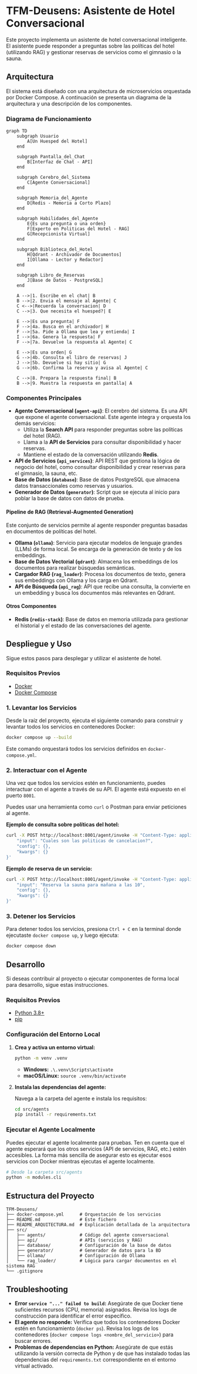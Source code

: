 # TFM-Deusens: Asistente de Hotel Conversacional

Este proyecto implementa un asistente de hotel conversacional inteligente. El asistente puede responder a preguntas sobre las políticas del hotel (utilizando RAG) y gestionar reservas de servicios como el gimnasio o la sauna.

## Arquitectura

El sistema está diseñado con una arquitectura de microservicios orquestada por Docker Compose. A continuación se presenta un diagrama de la arquitectura y una descripción de los componentes.

### Diagrama de Funcionamiento

```mermaid
graph TD
    subgraph Usuario
        A[Un Huesped del Hotel]
    end

    subgraph Pantalla_del_Chat
        B[Interfaz de Chat - API]
    end

    subgraph Cerebro_del_Sistema
        C[Agente Conversacional]
    end

    subgraph Memoria_del_Agente
        D[Redis - Memoria a Corto Plazo]
    end

    subgraph Habilidades_del_Agente
        E{Es una pregunta o una orden}
        F[Experto en Politicas del Hotel - RAG]
        G[Recepcionista Virtual]
    end

    subgraph Biblioteca_del_Hotel
        H[Qdrant - Archivador de Documentos]
        I[Ollama - Lector y Redactor]
    end

    subgraph Libro_de_Reservas
        J[Base de Datos - PostgreSQL]
    end

    A -->|1. Escribe en el chat| B
    B -->|2. Envia el mensaje al Agente| C
    C <-->|Recuerda la conversacion| D
    C -->|3. Que necesita el huesped?| E

    E -->|Es una pregunta| F
    F -->|4a. Busca en el archivador| H
    F -->|5a. Pide a Ollama que lea y entienda| I
    I -->|6a. Genera la respuesta| F
    F -->|7a. Devuelve la respuesta al Agente| C

    E -->|Es una orden| G
    G -->|4b. Consulta el libro de reservas| J
    J -->|5b. Devuelve si hay sitio| G
    G -->|6b. Confirma la reserva y avisa al Agente| C

    C -->|8. Prepara la respuesta final| B
    B -->|9. Muestra la respuesta en pantalla| A
```

### Componentes Principales

*   **Agente Conversacional (`agent-api`)**: El cerebro del sistema. Es una API que expone el agente conversacional. Este agente integra y orquesta los demás servicios:
    *   Utiliza la **Search API** para responder preguntas sobre las políticas del hotel (RAG).
    *   Llama a la **API de Servicios** para consultar disponibilidad y hacer reservas.
    *   Mantiene el estado de la conversación utilizando **Redis**.
*   **API de Servicios (`api_services`)**: API REST que gestiona la lógica de negocio del hotel, como consultar disponibilidad y crear reservas para el gimnasio, la sauna, etc.
*   **Base de Datos (`database`)**: Base de datos PostgreSQL que almacena datos transaccionales como reservas y usuarios.
*   **Generador de Datos (`generator`)**: Script que se ejecuta al inicio para poblar la base de datos con datos de prueba.

#### Pipeline de RAG (Retrieval-Augmented Generation)

Este conjunto de servicios permite al agente responder preguntas basadas en documentos de políticas del hotel.

*   **Ollama (`ollama`)**: Servicio para ejecutar modelos de lenguaje grandes (LLMs) de forma local. Se encarga de la generación de texto y de los embeddings.
*   **Base de Datos Vectorial (`qdrant`)**: Almacena los embeddings de los documentos para realizar búsquedas semánticas.
*   **Cargador RAG (`rag_loader`)**: Procesa los documentos de texto, genera sus embeddings con Ollama y los carga en Qdrant.
*   **API de Búsqueda (`api_rag`)**: API que recibe una consulta, la convierte en un embedding y busca los documentos más relevantes en Qdrant.

#### Otros Componentes

*   **Redis (`redis-stack`)**: Base de datos en memoria utilizada para gestionar el historial y el estado de las conversaciones del agente.

## Despliegue y Uso

Sigue estos pasos para desplegar y utilizar el asistente de hotel.

### Requisitos Previos

*   [Docker](https://www.docker.com/get-started)
*   [Docker Compose](https://docs.docker.com/compose/install/)

### 1. Levantar los Servicios

Desde la raíz del proyecto, ejecuta el siguiente comando para construir y levantar todos los servicios en contenedores Docker:

```bash
docker compose up --build
```

Este comando orquestará todos los servicios definidos en `docker-compose.yml`.

### 2. Interactuar con el Agente

Una vez que todos los servicios estén en funcionamiento, puedes interactuar con el agente a través de su API. El agente está expuesto en el puerto `8001`.

Puedes usar una herramienta como `curl` o Postman para enviar peticiones al agente.

**Ejemplo de consulta sobre políticas del hotel:**

```bash
curl -X POST http://localhost:8001/agent/invoke -H "Content-Type: application/json" -d '{
    "input": "Cuales son las politicas de cancelacion?",
    "config": {},
    "kwargs": {}
}'
```

**Ejemplo de reserva de un servicio:**

```bash
curl -X POST http://localhost:8001/agent/invoke -H "Content-Type: application/json" -d '{
    "input": "Reserva la sauna para mañana a las 10",
    "config": {},
    "kwargs": {}
}'
```

### 3. Detener los Servicios

Para detener todos los servicios, presiona `Ctrl + C` en la terminal donde ejecutaste `docker compose up`, y luego ejecuta:

```bash
docker compose down
```

## Desarrollo

Si deseas contribuir al proyecto o ejecutar componentes de forma local para desarrollo, sigue estas instrucciones.

### Requisitos Previos

*   [Python 3.8+](https://www.python.org/downloads/)
*   [pip](https://pip.pypa.io/en/stable/installation/)

### Configuración del Entorno Local

1.  **Crea y activa un entorno virtual:**

    ```bash
    python -m venv .venv
    ```

    *   **Windows:** `.\.venv\Scripts\activate`
    *   **macOS/Linux:** `source .venv/bin/activate`

2.  **Instala las dependencias del agente:**

    Navega a la carpeta del agente e instala los requisitos:

    ```bash
    cd src/agents
    pip install -r requirements.txt
    ```

### Ejecutar el Agente Localmente

Puedes ejecutar el agente localmente para pruebas. Ten en cuenta que el agente esperará que los otros servicios (API de servicios, RAG, etc.) estén accesibles. La forma más sencilla de asegurar esto es ejecutar esos servicios con Docker mientras ejecutas el agente localmente.

```bash
# Desde la carpeta src/agents
python -m modules.cli
```

## Estructura del Proyecto

```
TFM-Deusens/
├── docker-compose.yml      # Orquestación de los servicios
├── README.md               # Este fichero
├── README_ARQUITECTURA.md  # Explicación detallada de la arquitectura
├── src/
│   ├── agents/             # Código del agente conversacional
│   ├── api/                # APIs (servicios y RAG)
│   ├── database/           # Configuración de la base de datos
│   ├── generator/          # Generador de datos para la BD
│   ├── ollama/             # Configuración de Ollama
│   └── rag_loader/         # Lógica para cargar documentos en el sistema RAG
└── .gitignore
```

## Troubleshooting

*   **Error `service "..." failed to build`:** Asegúrate de que Docker tiene suficientes recursos (CPU, memoria) asignados. Revisa los logs de construcción para identificar el error específico.
*   **El agente no responde:** Verifica que todos los contenedores Docker estén en funcionamiento (`docker ps`). Revisa los logs de los contenedores (`docker compose logs <nombre_del_servicio>`) para buscar errores.
*   **Problemas de dependencias en Python:** Asegúrate de que estás utilizando la versión correcta de Python y de que has instalado todas las dependencias del `requirements.txt` correspondiente en el entorno virtual activado.